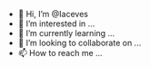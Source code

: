 - 👋 Hi, I’m @Iaceves
- 👀 I’m interested in ...
- 🌱 I’m currently learning ...
- 💞️ I’m looking to collaborate on ...
- 📫 How to reach me ...

<!---
Iaceves/Iaceves is a ✨ special ✨ repository because its `README.md` (this file) appears on your GitHub profile.
You can click the Preview link to take a look at your changes.
--->
